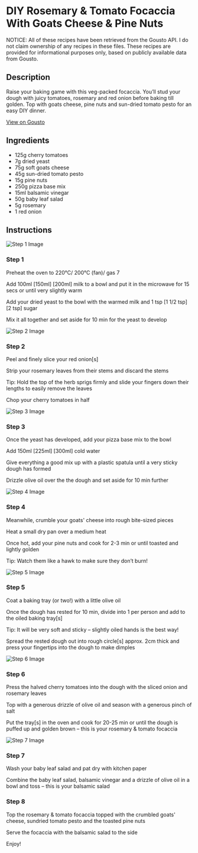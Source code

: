 # DIY Rosemary & Tomato Focaccia With Goats Cheese & Pine Nuts

NOTICE: All of these recipes have been retrieved from the Gousto API. I do not claim ownership of any recipes in these files. These recipes are provided for informational purposes only, based on publicly available data from Gousto.

## Description

Raise your baking game with this veg-packed focaccia. You’ll stud your dough with juicy tomatoes, rosemary and red onion before baking till golden. Top with goats cheese, pine nuts and sun-dried tomato pesto for an easy DIY dinner.

[View on Gousto](https://www.gousto.co.uk/recipes/cookbook/diy-rosemary-tomato-focaccia-with-goats-cheese-pine-nuts)

## Ingredients

- 125g cherry tomatoes
- 7g dried yeast
- 75g soft goats cheese
- 45g sun-dried tomato pesto
- 15g pine nuts
- 250g pizza base mix
- 15ml balsamic vinegar
- 50g baby leaf salad
- 5g rosemary
- 1 red onion

## Instructions

![Step 1 Image](https://production-media.gousto.co.uk/cms/recipe-step-image/step-1-1-1699349610788-x200.jpg)

### Step 1

Preheat the oven to 220°C/ 200°C (fan)/ gas 7

Add 100ml <span class="text-purple">[150ml]</span> <span class="text-danger">[200ml]</span> milk to a bowl and put it in the microwave for 15 secs or until very slightly warm

Add your dried yeast to the bowl with the warmed milk and 1 tsp <span class="text-purple">[1 1/2 tsp]</span> <span class="text-danger">[2 tsp]</span> sugar

Mix it all together and set aside for 10 min for the yeast to develop

![Step 2 Image](https://production-media.gousto.co.uk/cms/recipe-step-image/step-2-1-1699349615314-x200.jpg)

### Step 2

Peel and finely slice your red onion[s]

Strip your rosemary leaves from their stems and discard the stems

Tip: Hold the top of the herb sprigs firmly and slide your fingers down their lengths to easily remove the leaves

Chop your cherry tomatoes in half

![Step 3 Image](https://production-media.gousto.co.uk/cms/recipe-step-image/step-3-1-1699349620780-x200.jpg)

### Step 3

Once the yeast has developed, add your pizza base mix to the bowl

Add 150ml <span class="text-purple">[225ml] </span><span class="text-danger">[300ml]</span> cold water

Give everything a good mix up with a plastic spatula until a very sticky dough has formed

Drizzle olive oil over the the dough and set aside for 10 min further

![Step 4 Image](https://production-media.gousto.co.uk/cms/recipe-step-image/step-4-1-1699349626807-x200.jpg)

### Step 4

Meanwhile, crumble your goats' cheese into rough bite-sized pieces

Heat a small dry pan over a medium heat

Once hot, add your pine nuts and cook for 2-3 min or until toasted and lightly golden

Tip: Watch them like a hawk to make sure they don’t burn!

![Step 5 Image](https://production-media.gousto.co.uk/cms/recipe-step-image/step-5-1-1699349630557-x200.jpg)

### Step 5

Coat a baking tray (or two!) with a little olive oil

Once the dough has rested for 10 min, divide into 1 per person<span class="text-danger"> </span>and add to the oiled baking tray[s]

Tip: It will be very soft and sticky – slightly oiled hands is the best way!

Spread the rested dough out into rough circle[s] approx. 2cm thick and press your fingertips into the dough to make dimples

![Step 6 Image](https://production-media.gousto.co.uk/cms/recipe-step-image/step-6-1-1699349635337-x200.jpg)

### Step 6

Press the halved cherry tomatoes into the dough with the sliced onion and rosemary leaves

Top with a generous drizzle of olive oil and season with a generous pinch of salt

Put the tray[s] in the oven and cook for 20-25 min or until the dough is puffed up and golden brown – this is your rosemary & tomato focaccia

![Step 7 Image](https://production-media.gousto.co.uk/cms/recipe-step-image/step-7-1-1699349639666-x200.jpg)

### Step 7

Wash your baby leaf salad and pat dry with kitchen paper

Combine the baby leaf salad, balsamic vinegar and a drizzle of olive oil in a bowl and toss – this is your balsamic salad

### Step 8

Top the rosemary & tomato focaccia topped with the crumbled goats' cheese, sundried tomato pesto and the toasted pine nuts

Serve the focaccia with the balsamic salad to the side

Enjoy!

